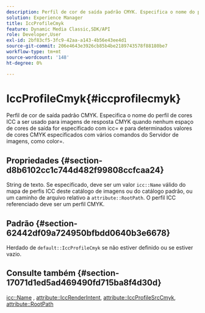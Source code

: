 ```yaml
---
description: Perfil de cor de saída padrão CMYK. Especifica o nome do perfil de cores ICC a ser usado para imagens de resposta CMYK quando nenhum espaço de cores de saída for especificado com icc= e para determinados valores de cores CMYK especificados com vários comandos do Servidor de imagens, como color=.
solution: Experience Manager
title: IccProfileCmyk
feature: Dynamic Media Classic,SDK/API
role: Developer,User
exl-id: 2bf83cf5-3fc9-42aa-a143-4b56e43ee4d1
source-git-commit: 206e4643e3926cb85b4be2189743578f88180be7
workflow-type: tm+mt
source-wordcount: '148'
ht-degree: 0%

---
```


# IccProfileCmyk{#iccprofilecmyk}

Perfil de cor de saída padrão CMYK. Especifica o nome do perfil de cores ICC a ser usado para imagens de resposta CMYK quando nenhum espaço de cores de saída for especificado com icc= e para determinados valores de cores CMYK especificados com vários comandos do Servidor de imagens, como color=.

## Propriedades {#section-d8b6102cc1c744d482f99808ccfcaa24}

String de texto. Se especificado, deve ser um valor `icc::Name` válido do mapa de perfis ICC deste catálogo de imagens ou do catálogo padrão, ou um caminho de arquivo relativo a `attribute::RootPath`. O perfil ICC referenciado deve ser um perfil CMYK.

## Padrão {#section-62442df09a724950bfbdd0640b3e6678}

Herdado de `default::IccProfileCmyk` se não estiver definido ou se estiver vazio.

## Consulte também {#section-17071d1ed5ad469490fd715ba8f4d30d}

[icc::Name](../../../../../is-api/image-catalog/image-serving-api-ref/c-image-catalog-reference/c-icc-profile-map-reference/r-name-icc.md#reference-9e7d3c8e35434981a3dfac66b8946cbe) , [attribute::IccRenderIntent](../../../../../is-api/image-catalog/image-serving-api-ref/c-image-catalog-reference/c-attributes-reference/r-iccrenderintent.md#reference-012f207f28bd4406a5368d23ed95a51f), [attribute::IccProfileSrcCmyk](../../../../../is-api/image-catalog/image-serving-api-ref/c-image-catalog-reference/c-attributes-reference/r-iccprofilesrccmyk.md#reference-b57196dfe5db41fe88bd0828ed4ec728), [attribute::RootPath](../../../../../is-api/image-catalog/image-serving-api-ref/c-image-catalog-reference/c-attributes-reference/r-rootpath.md#reference-17d57e5967be403b8408fa7214017494)
